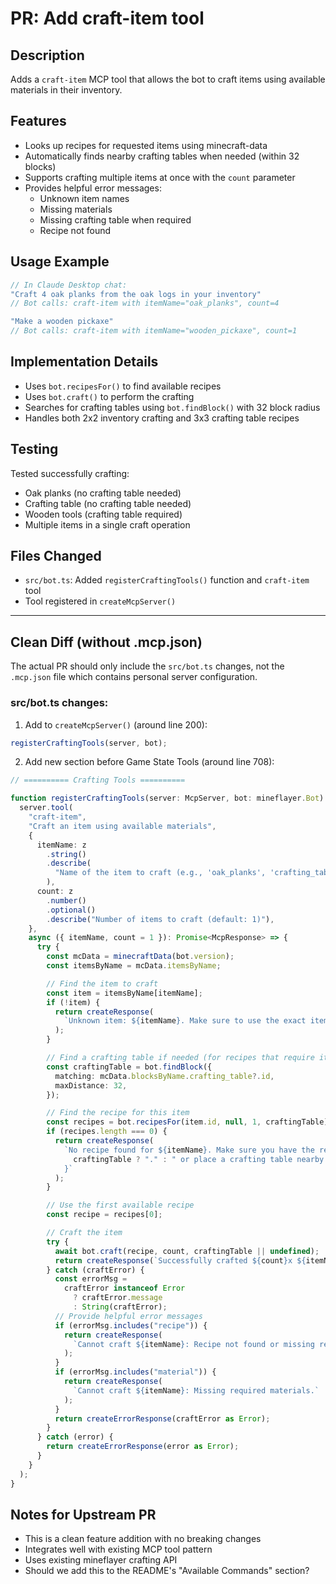 # PR: Add craft-item tool

## Description

Adds a `craft-item` MCP tool that allows the bot to craft items using available materials in their inventory.

## Features

- Looks up recipes for requested items using minecraft-data
- Automatically finds nearby crafting tables when needed (within 32 blocks)
- Supports crafting multiple items at once with the `count` parameter
- Provides helpful error messages:
  - Unknown item names
  - Missing materials
  - Missing crafting table when required
  - Recipe not found

## Usage Example

```typescript
// In Claude Desktop chat:
"Craft 4 oak planks from the oak logs in your inventory"
// Bot calls: craft-item with itemName="oak_planks", count=4

"Make a wooden pickaxe"
// Bot calls: craft-item with itemName="wooden_pickaxe", count=1
```

## Implementation Details

- Uses `bot.recipesFor()` to find available recipes
- Uses `bot.craft()` to perform the crafting
- Searches for crafting tables using `bot.findBlock()` with 32 block radius
- Handles both 2x2 inventory crafting and 3x3 crafting table recipes

## Testing

Tested successfully crafting:
- Oak planks (no crafting table needed)
- Crafting table (no crafting table needed)
- Wooden tools (crafting table required)
- Multiple items in a single craft operation

## Files Changed

- `src/bot.ts`: Added `registerCraftingTools()` function and `craft-item` tool
- Tool registered in `createMcpServer()`

---

## Clean Diff (without .mcp.json)

The actual PR should only include the `src/bot.ts` changes, not the `.mcp.json` file which contains personal server configuration.

### src/bot.ts changes:

1. Add to `createMcpServer()` (around line 200):
```typescript
registerCraftingTools(server, bot);
```

2. Add new section before Game State Tools (around line 708):
```typescript
// ========== Crafting Tools ==========

function registerCraftingTools(server: McpServer, bot: mineflayer.Bot) {
  server.tool(
    "craft-item",
    "Craft an item using available materials",
    {
      itemName: z
        .string()
        .describe(
          "Name of the item to craft (e.g., 'oak_planks', 'crafting_table', 'wooden_pickaxe')"
        ),
      count: z
        .number()
        .optional()
        .describe("Number of items to craft (default: 1)"),
    },
    async ({ itemName, count = 1 }): Promise<McpResponse> => {
      try {
        const mcData = minecraftData(bot.version);
        const itemsByName = mcData.itemsByName;

        // Find the item to craft
        const item = itemsByName[itemName];
        if (!item) {
          return createResponse(
            `Unknown item: ${itemName}. Make sure to use the exact item name (e.g., 'oak_planks', 'crafting_table')`
          );
        }

        // Find a crafting table if needed (for recipes that require it)
        const craftingTable = bot.findBlock({
          matching: mcData.blocksByName.crafting_table?.id,
          maxDistance: 32,
        });

        // Find the recipe for this item
        const recipes = bot.recipesFor(item.id, null, 1, craftingTable);
        if (recipes.length === 0) {
          return createResponse(
            `No recipe found for ${itemName}. Make sure you have the required materials${
              craftingTable ? "." : " or place a crafting table nearby."
            }`
          );
        }

        // Use the first available recipe
        const recipe = recipes[0];

        // Craft the item
        try {
          await bot.craft(recipe, count, craftingTable || undefined);
          return createResponse(`Successfully crafted ${count}x ${itemName}`);
        } catch (craftError) {
          const errorMsg =
            craftError instanceof Error
              ? craftError.message
              : String(craftError);
          // Provide helpful error messages
          if (errorMsg.includes("recipe")) {
            return createResponse(
              `Cannot craft ${itemName}: Recipe not found or missing required materials. You may need a crafting table nearby.`
            );
          }
          if (errorMsg.includes("material")) {
            return createResponse(
              `Cannot craft ${itemName}: Missing required materials.`
            );
          }
          return createErrorResponse(craftError as Error);
        }
      } catch (error) {
        return createErrorResponse(error as Error);
      }
    }
  );
}
```

## Notes for Upstream PR

- This is a clean feature addition with no breaking changes
- Integrates well with existing MCP tool pattern
- Uses existing mineflayer crafting API
- Should we add this to the README's "Available Commands" section?
